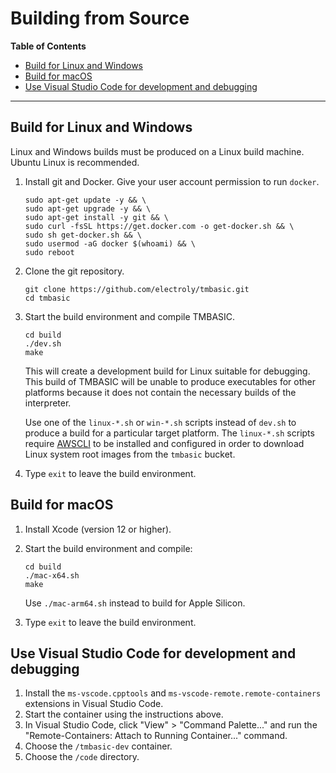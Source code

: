 # Building from Source

<!-- update the table of contents with: doctoc --github building-from-source.md -->
<!-- START doctoc generated TOC please keep comment here to allow auto update -->
<!-- DON'T EDIT THIS SECTION, INSTEAD RE-RUN doctoc TO UPDATE -->
**Table of Contents**

- [Build for Linux and Windows](#build-for-linux-and-windows)
- [Build for macOS](#build-for-macos)
- [Use Visual Studio Code for development and debugging](#use-visual-studio-code-for-development-and-debugging)

<!-- END doctoc generated TOC please keep comment here to allow auto update -->

___

## Build for Linux and Windows
Linux and Windows builds must be produced on a Linux build machine. Ubuntu Linux is recommended.

1. Install git and Docker. Give your user account permission to run `docker`.

    ```
    sudo apt-get update -y && \
    sudo apt-get upgrade -y && \
    sudo apt-get install -y git && \
    sudo curl -fsSL https://get.docker.com -o get-docker.sh && \
    sudo sh get-docker.sh && \
    sudo usermod -aG docker $(whoami) && \
    sudo reboot
    ```

1. Clone the git repository.

    ```
    git clone https://github.com/electroly/tmbasic.git
    cd tmbasic
    ```

1. Start the build environment and compile TMBASIC.

    ```
    cd build
    ./dev.sh
    make
    ```

    This will create a development build for Linux suitable for debugging.
    This build of TMBASIC will be unable to produce executables for other platforms because it does not contain the necessary builds of the interpreter.

    Use one of the `linux-*.sh` or `win-*.sh` scripts instead of `dev.sh` to produce a build for a particular target platform. The `linux-*.sh` scripts require [AWSCLI](https://aws.amazon.com/cli/) to be installed and configured in order to download Linux system root images from the `tmbasic` bucket.

1. Type `exit` to leave the build environment.

## Build for macOS
1. Install Xcode (version 12 or higher).

1. Start the build environment and compile:

    ```
    cd build
    ./mac-x64.sh
    make
    ```

    Use `./mac-arm64.sh` instead to build for Apple Silicon.

1. Type `exit` to leave the build environment.

## Use Visual Studio Code for development and debugging
1. Install the `ms-vscode.cpptools` and `ms-vscode-remote.remote-containers` extensions in Visual Studio Code.
1. Start the container using the instructions above.
1. In Visual Studio Code, click "View" > "Command Palette..." and run the "Remote-Containers: Attach to Running Container..." command.
1. Choose the `/tmbasic-dev` container.
1. Choose the `/code` directory.
